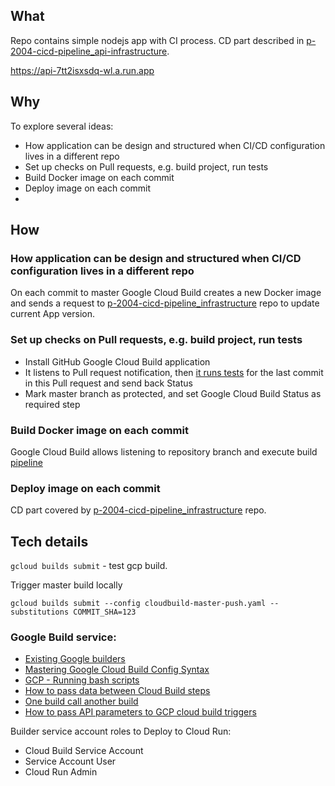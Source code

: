 ## What
Repo contains simple nodejs app with CI process. CD part described
in [p-2004-cicd-pipeline_api-infrastructure](https://github.com/vm-mishchenko/p-2004-cicd-pipeline_api-infrastructure).

https://api-7tt2isxsdq-wl.a.run.app

## Why
To explore several ideas:
- How application can be design and structured when CI/CD configuration lives in a different repo
- Set up checks on Pull requests, e.g. build project, run tests
- Build Docker image on each commit
- Deploy image on each commit
- 

## How
### How application can be design and structured when CI/CD configuration lives in a different repo
On each commit to master Google Cloud Build creates a new Docker image and sends a request
to [p-2004-cicd-pipeline_infrastructure](https://github.com/vm-mishchenko/p-2004-cicd-pipeline_infrastructure)
repo to update current App version.

### Set up checks on Pull requests, e.g. build project, run tests
- Install GitHub Google Cloud Build application
- It listens to Pull request notification, then [it runs tests](./cloudbuild-pull-request.yaml) for the last commit in
  this Pull request and send back Status
- Mark master branch as protected, and set Google Cloud Build Status as required step

### Build Docker image on each commit
Google Cloud Build allows listening to repository branch and execute build [pipeline](./cloudbuild-master-push.yaml)

### Deploy image on each commit
CD part covered
by [p-2004-cicd-pipeline_infrastructure](https://github.com/vm-mishchenko/p-2004-cicd-pipeline_infrastructure)
repo.

## Tech details
`gcloud builds submit` - test gcp build.

Trigger master build locally
```shell
gcloud builds submit --config cloudbuild-master-push.yaml --substitutions COMMIT_SHA=123
```

### Google Build service:
- [Existing Google builders](https://github.com/GoogleCloudPlatform/cloud-builders)
- [Mastering Google Cloud Build Config Syntax](https://davidstanke.medium.com/mastering-google-cloud-build-config-syntax-8c3024607daf)
- [GCP - Running bash scripts](https://cloud.google.com/build/docs/configuring-builds/run-bash-scripts)
- [How to pass data between Cloud Build steps](https://medium.com/google-cloud/how-to-pass-data-between-cloud-build-steps-de5c9ebc4cdd)
- [One build call another build](https://stackoverflow.com/questions/59282760/how-to-link-cloudbuild-yaml-from-different-repository-google-cloud-build-trigge)
- [How to pass API parameters to GCP cloud build triggers](https://stackoverflow.com/questions/59804109/how-to-pass-api-parameters-to-gcp-cloud-build-triggers)

Builder service account roles to Deploy to Cloud Run:
- Cloud Build Service Account
- Service Account User
- Cloud Run Admin
